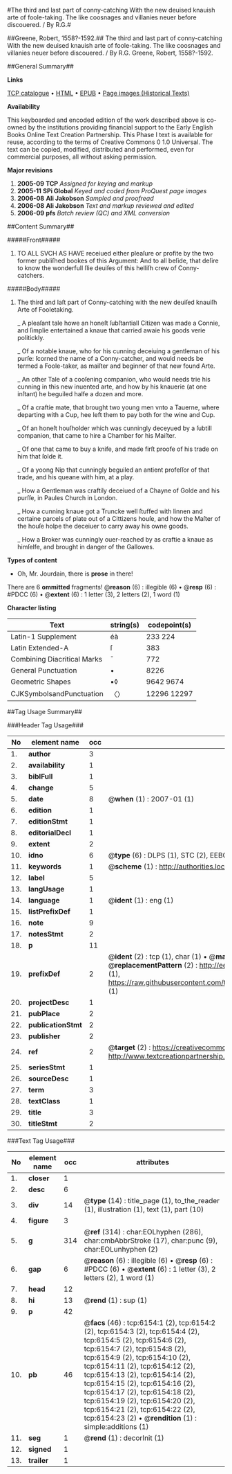 #The third and last part of conny-catching With the new deuised knauish arte of foole-taking. The like coosnages and villanies neuer before discouered. / By R.G.#

##Greene, Robert, 1558?-1592.##
The third and last part of conny-catching With the new deuised knauish arte of foole-taking. The like coosnages and villanies neuer before discouered. / By R.G.
Greene, Robert, 1558?-1592.

##General Summary##

**Links**

[TCP catalogue](http://www.ota.ox.ac.uk/tcp/)  • 
[HTML](http://tei.it.ox.ac.uk/tcp/Texts-HTML/free/A68/A68113.html)  • 
[EPUB](http://tei.it.ox.ac.uk/tcp/Texts-EPUB/free/A68/A68113.epub) • 
[Page images (Historical Texts)](https://data.historicaltexts.jisc.ac.uk/view?pubId=eebo-99841563e&pageId=eebo-99841563e-6154-1)

**Availability**

This keyboarded and encoded edition of the
	       work described above is co-owned by the institutions
	       providing financial support to the Early English Books
	       Online Text Creation Partnership. This Phase I text is
	       available for reuse, according to the terms of Creative
	       Commons 0 1.0 Universal. The text can be copied,
	       modified, distributed and performed, even for
	       commercial purposes, all without asking permission.

**Major revisions**

1. __2005-09__ __TCP__ *Assigned for keying and markup*
1. __2005-11__ __SPi Global__ *Keyed and coded from ProQuest page images*
1. __2006-08__ __Ali Jakobson__ *Sampled and proofread*
1. __2006-08__ __Ali Jakobson__ *Text and markup reviewed and edited*
1. __2006-09__ __pfs__ *Batch review (QC) and XML conversion*

##Content Summary##

#####Front#####

1. TO ALL SVCH AS HAVE receiued either pleaſure or profite by the two former publiſhed bookes of this Argument: And to all beſide, that deſire to know the wonderfull ſlie deuiſes of this helliſh crew of Conny-catchers.

#####Body#####

1. The third and laſt part of Conny-catching with the new deuiſed knauiſh Arte of Fooletaking.

    _ A pleaſant tale howe an honeſt ſubſtantiall Citizen was made a Connie, and ſimplie entertained a knaue that carried awaie his goods verie politickly.

    _ Of a notable knaue, who for his cunning deceiuing a gentleman of his purſe: ſcorned the name of a Conny-catcher, and would needs be termed a Foole-taker, as maiſter and beginner of that new found Arte.

    _ An other Tale of a cooſening companion, who would needs trie his cunning in this new inuented arte, and how by his knauerie (at one inſtant) he beguiled halfe a dozen and more.

    _ Of a craftie mate, that brought two young men vnto a Tauerne, where departing with a Cup, hee left them to pay both for the wine and Cup.

    _ Of an honeſt houſholder which was cunningly deceyued by a ſubtill companion, that came to hire a Chamber for his Maiſter.

    _ Of one that came to buy a knife, and made firſt proofe of his trade on him that ſolde it.

    _ Of a yoong Nip that cunningly beguiled an antient profeſſor of that trade, and his queane with him, at a play.

    _ How a Gentleman was craftily deceiued of a Chayne of Golde and his purſſe, in Paules Church in London.

    _ How a cunning knaue got a Truncke well ſtuffed with linnen and certaine parcels of plate out of a Cittizens houſe, and how the Maſter of the houſe holpe the deceiuer to carry away his owne goods.

    _ How a Broker was cunningly ouer-reached by as craftie a knaue as himſelfe, and brought in danger of the Gallowes.

**Types of content**

  * Oh, Mr. Jourdain, there is **prose** in there!

There are 6 **ommitted** fragments! 
 @__reason__ (6) : illegible (6)  •  @__resp__ (6) : #PDCC (6)  •  @__extent__ (6) : 1 letter (3), 2 letters (2), 1 word (1)

**Character listing**


|Text|string(s)|codepoint(s)|
|---|---|---|
|Latin-1 Supplement|éà|233 224|
|Latin Extended-A|ſ|383|
|Combining             Diacritical Marks|̄|772|
|General Punctuation|•|8226|
|Geometric Shapes|▪◊|9642 9674|
|CJKSymbolsandPunctuation|〈〉|12296 12297|

##Tag Usage Summary##

###Header Tag Usage###

|No|element name|occ|attributes|
|---|---|---|---|
|1.|__author__|3||
|2.|__availability__|1||
|3.|__biblFull__|1||
|4.|__change__|5||
|5.|__date__|8| @__when__ (1) : 2007-01 (1)|
|6.|__edition__|1||
|7.|__editionStmt__|1||
|8.|__editorialDecl__|1||
|9.|__extent__|2||
|10.|__idno__|6| @__type__ (6) : DLPS (1), STC (2), EEBO-CITATION (1), PROQUEST (1), VID (1)|
|11.|__keywords__|1| @__scheme__ (1) : http://authorities.loc.gov/ (1)|
|12.|__label__|5||
|13.|__langUsage__|1||
|14.|__language__|1| @__ident__ (1) : eng (1)|
|15.|__listPrefixDef__|1||
|16.|__note__|9||
|17.|__notesStmt__|2||
|18.|__p__|11||
|19.|__prefixDef__|2| @__ident__ (2) : tcp (1), char (1)  •  @__matchPattern__ (2) : ([0-9\-]+):([0-9IVX]+) (1), (.+) (1)  •  @__replacementPattern__ (2) : http://eebo.chadwyck.com/downloadtiff?vid=$1&page=$2 (1), https://raw.githubusercontent.com/textcreationpartnership/Texts/master/tcpchars.xml#$1 (1)|
|20.|__projectDesc__|1||
|21.|__pubPlace__|2||
|22.|__publicationStmt__|2||
|23.|__publisher__|2||
|24.|__ref__|2| @__target__ (2) : https://creativecommons.org/publicdomain/zero/1.0/ (1), http://www.textcreationpartnership.org/docs/. (1)|
|25.|__seriesStmt__|1||
|26.|__sourceDesc__|1||
|27.|__term__|3||
|28.|__textClass__|1||
|29.|__title__|3||
|30.|__titleStmt__|2||


###Text Tag Usage###

|No|element name|occ|attributes|
|---|---|---|---|
|1.|__closer__|1||
|2.|__desc__|6||
|3.|__div__|14| @__type__ (14) : title_page (1), to_the_reader (1), illustration (1), text (1), part (10)|
|4.|__figure__|3||
|5.|__g__|314| @__ref__ (314) : char:EOLhyphen (286), char:cmbAbbrStroke (17), char:punc (9), char:EOLunhyphen (2)|
|6.|__gap__|6| @__reason__ (6) : illegible (6)  •  @__resp__ (6) : #PDCC (6)  •  @__extent__ (6) : 1 letter (3), 2 letters (2), 1 word (1)|
|7.|__head__|12||
|8.|__hi__|13| @__rend__ (1) : sup (1)|
|9.|__p__|42||
|10.|__pb__|46| @__facs__ (46) : tcp:6154:1 (2), tcp:6154:2 (2), tcp:6154:3 (2), tcp:6154:4 (2), tcp:6154:5 (2), tcp:6154:6 (2), tcp:6154:7 (2), tcp:6154:8 (2), tcp:6154:9 (2), tcp:6154:10 (2), tcp:6154:11 (2), tcp:6154:12 (2), tcp:6154:13 (2), tcp:6154:14 (2), tcp:6154:15 (2), tcp:6154:16 (2), tcp:6154:17 (2), tcp:6154:18 (2), tcp:6154:19 (2), tcp:6154:20 (2), tcp:6154:21 (2), tcp:6154:22 (2), tcp:6154:23 (2)  •  @__rendition__ (1) : simple:additions (1)|
|11.|__seg__|1| @__rend__ (1) : decorInit (1)|
|12.|__signed__|1||
|13.|__trailer__|1||
